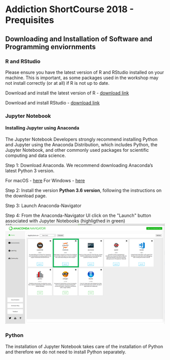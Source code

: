 # Addiction ShortCourse 2018 - Prequisites

## Downloading and Installation of Software and Programming enviornments

### R and RStudio
Please ensure you have the latest version of R and RStudio installed on your machine. This is important, as some packages used in the workshop may not install correctly (or at all) if R is not up to date.

Download and install the latest version of R - [download link](http://cran.stat.ucla.edu/)

Download and install RStudio - [download link](https://www.rstudio.com/products/rstudio/download/#download)

### Jupyter Notebook

#### Installing Jupyter using Anaconda
The Jupyter Notebook Developers strongly recommend installing Python and Jupyter using the Anaconda Distribution, which includes Python, the Jupyter Notebook, and other commonly used packages for scientific computing and data science.

Step 1: Download Anaconda. We recommend downloading Anaconda’s latest Python 3 version.

  For macOS - [here](https://www.anaconda.com/download/#macos)
  For Windows - [here](https://www.anaconda.com/download/#windows)

Step 2: Install the version **Python 3.6 version**, following the instructions on the download page.

Step 3: Launch Anaconda-Navigator

Step 4: From the Anaconda-Navigator UI click on the "Launch" button associated with Jupyter Notebooks (highligthed in green)
![](../imgs/Anaconda-Navigator-UI.png)

### Python
The installation of Jupyter Notebook takes care of the installation of Python and therefore we do not need to install Python separately.





